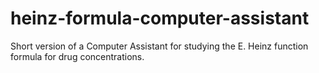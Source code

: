 # heinz-formula-computer-assistant
Short version of a Computer Assistant for studying the E. Heinz function formula for drug concentrations.
